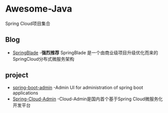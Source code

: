 # Awesome-Java
Spring Cloud项目集合

## Blog
*  [SpringBlade](https://gitee.com/smallc/SpringBlade) -**强烈推荐** SpringBlade 是一个由商业级项目升级优化而来的SpringCloud分布式微服务架构

## project
*  [spring-boot-admin](https://github.com/codecentric/spring-boot-admin) -Admin UI for administration of spring boot applications
*  [Spring-Cloud-Admin](https://github.com/wxiaoqi/Spring-Cloud-Admin) -Cloud-Admin是国内首个基于Spring Cloud微服务化开发平台
